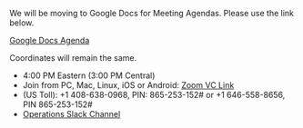 We will be moving to Google Docs for Meeting Agendas. Please use the link below.

[Google Docs Agenda](https://docs.google.com/document/d/1GCNriG6ezReVt8MOrpqrW2k4nEAFfKd3oJ-PN0q8igA)

Coordinates will remain the same.

   * 4:00 PM Eastern (3:00 PM Central)
   * Join from PC, Mac, Linux, iOS or Android: [Zoom VC Link](https://IU.zoom.us/j/865253152)
   * (US Toll): +1 408-638-0968, PIN: 865-253-152# or +1 646-558-8656, PIN 865-253-152#
   * [Operations Slack Channel](https://opensciencegrid.slack.com/messages/C5GAYBGA0/)
